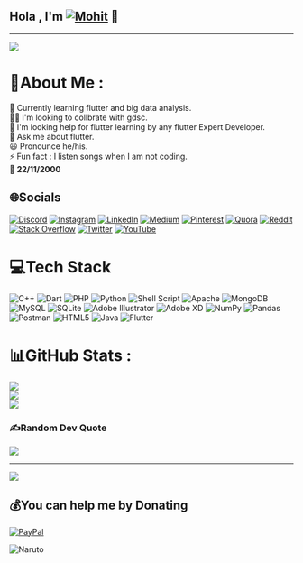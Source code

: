 ## Hola , I'm  **[![Mohit](https://img.shields.io/badge/Mohit-Koley-blue?style=for-the-badge)](https://github.com/Mohitkoley)** 👋

<!--<p align="left"> <img src="https://komarev.com/ghpvc/?username=Mohitkoley&label=Views&color=blueviolet&style=flat" alt="Mohitkoley" /> </p> -->

_ _ _
![](https://img.shields.io/static/v1?label=&message=Also%20Known%20as%20Rockey%20!&color=blue)

# 💫About Me :
🌱 Currently learning flutter and big data analysis.  
👯‍♂️ I'm looking to collbrate with gdsc.  
🤔 I'm looking help for flutter learning by any flutter Expert Developer.  
💬 Ask me about flutter.  
😃 Pronounce he/his.  
⚡ Fun fact : I listen songs when I am not coding.  
🎂 **22/11/2000**  






## 🌐Socials
[![Discord](https://img.shields.io/badge/Discord-%237289DA.svg?logo=discord&logoColor=white)](htttps://discord.gg/p6EMKrhw) [![Instagram](https://img.shields.io/badge/Instagram-%23E4405F.svg?logo=Instagram&logoColor=white)](https://instagram.com/rockysingh2211) [![LinkedIn](https://img.shields.io/badge/LinkedIn-%230077B5.svg?logo=linkedin&logoColor=white)](https://linkedin.com/in/mohitkoley2211) [![Medium](https://img.shields.io/badge/Medium-12100E?logo=medium&logoColor=white)](https://medium.com/@rksngh) [![Pinterest](https://img.shields.io/badge/Pinterest-%23E60023.svg?logo=Pinterest&logoColor=white)](https://pinterest.com/mohitkoley) [![Quora](https://img.shields.io/badge/Quora-%23B92B27.svg?logo=Quora&logoColor=white)](https://quora.com/profile/Mohit-Koley) [![Reddit](https://img.shields.io/badge/Reddit-%23FF4500.svg?logo=Reddit&logoColor=white)](https://reddit.com/user/Mohit_koley) [![Stack Overflow](https://img.shields.io/badge/-Stackoverflow-FE7A16?logo=stack-overflow&logoColor=white)](https://stackoverflow.com/users/18663614) [![Twitter](https://img.shields.io/badge/Twitter-%231DA1F2.svg?logo=Twitter&logoColor=white)](https://twitter.com/Rockeysingh2211) [![YouTube](https://img.shields.io/badge/YouTube-%23FF0000.svg?logo=YouTube&logoColor=white)](https://youtube.com/c/UCXMzbvWT_eAqDHY0q9dmmPw) 

# 💻Tech Stack
![C++](https://img.shields.io/badge/c++-%2300599C.svg?style=flat&logo=c%2B%2B&logoColor=white) ![Dart](https://img.shields.io/badge/dart-%230175C2.svg?style=flat&logo=dart&logoColor=white) ![PHP](https://img.shields.io/badge/php-%23777BB4.svg?style=flat&logo=php&logoColor=white) ![Python](https://img.shields.io/badge/python-3670A0?style=flat&logo=python&logoColor=ffdd54) ![Shell Script](https://img.shields.io/badge/shell_script-%23121011.svg?style=flat&logo=gnu-bash&logoColor=white) ![Apache](https://img.shields.io/badge/apache-%23D42029.svg?style=flat&logo=apache&logoColor=white) ![MongoDB](https://img.shields.io/badge/MongoDB-%234ea94b.svg?style=flat&logo=mongodb&logoColor=white) ![MySQL](https://img.shields.io/badge/mysql-%2300f.svg?style=flat&logo=mysql&logoColor=white) ![SQLite](https://img.shields.io/badge/sqlite-%2307405e.svg?style=flat&logo=sqlite&logoColor=white) ![Adobe Illustrator](https://img.shields.io/badge/adobeillustrator-%23FF9A00.svg?style=flat&logo=adobeillustrator&logoColor=white) ![Adobe XD](https://img.shields.io/badge/Adobe%20XD-470137?style=flat&logo=Adobe%20XD&logoColor=#FF61F6) ![NumPy](https://img.shields.io/badge/numpy-%23013243.svg?style=flat&logo=numpy&logoColor=white) ![Pandas](https://img.shields.io/badge/pandas-%23150458.svg?style=flat&logo=pandas&logoColor=white) ![Postman](https://img.shields.io/badge/Postman-FF6C37?style=flat&logo=postman&logoColor=white) ![HTML5](https://img.shields.io/badge/html5-%23E34F26.svg?style=flat&logo=html5&logoColor=white) ![Java](https://img.shields.io/badge/java-%23ED8B00.svg?style=flat&logo=java&logoColor=white) ![Flutter](https://img.shields.io/badge/Flutter-%2302569B.svg?style=flat&logo=Flutter&logoColor=white)
# 📊GitHub Stats :
![](https://github-readme-stats.vercel.app/api?username=Mohitkoley&theme=material-palenight&hide_border=false&include_all_commits=false&count_private=false)<br/>
![](https://github-readme-streak-stats.herokuapp.com/?user=Mohitkoley&theme=material-palenight&hide_border=false)<br/>
![](https://github-readme-stats.vercel.app/api/top-langs/?username=Mohitkoley&theme=material-palenight&hide_border=false&include_all_commits=false&count_private=false&layout=compact)

### ✍️Random Dev Quote
![](https://quotes-github-readme.vercel.app/api?type=horizontal&theme=radical)

_ _ _ _
[![](https://visitcount.itsvg.in/api?id=Mohitkoley&label=Profile%20Views&color=11&icon=2&pretty=true)](https://visitcount.itsvg.in)


  ## 💰You can help me by Donating
  [![PayPal](https://img.shields.io/badge/PayPal-00457C?style=for-the-badge&logo=paypal&logoColor=white)](https://paypal.me/MohitKoley) 

![Naruto](https://user-images.githubusercontent.com/59443901/170064798-f762c949-a339-4506-997b-9d22f0fa4c49.gif)


  <!-- Proudly created with GPRM ( https://gprm.itsvg.in ) -->
  















